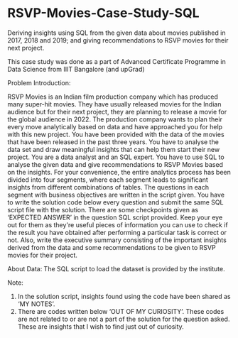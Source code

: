 # RSVP-Movies-Case-Study-SQL
Deriving insights using SQL from the given data about movies published in 2017, 2018 and 2019; and giving recommendations to RSVP movies for their next project.

This case study was done as a part of Advanced Certificate Programme in Data Science from IIIT Bangalore (and upGrad) 

Problem Introduction: 

RSVP Movies is an Indian film production company which has produced many super-hit movies. They have usually released movies for the Indian audience but for their next project, they are planning to release a movie for the global audience in 2022. 
The production company wants to plan their every move analytically based on data and have approached you for help with this new project. You have been provided with the data of the movies that have been released in the past three years. You have to analyse the data set and draw meaningful insights that can help them start their new project. 
You are a data analyst and an SQL expert. You have to use SQL to analyse the given data and give recommendations to RSVP Movies based on the insights.
For your convenience, the entire analytics process has been divided into four segments, where each segment leads to significant insights from different combinations of tables. The questions in each segment with business objectives are written in the script given. You have to write the solution code below every question and submit the same SQL script file with the solution. There are some checkpoints given as ‘EXPECTED ANSWER’ in the question SQL script provided. Keep your eye out for them as they're useful pieces of information you can use to check if the result you have obtained after performing a particular task is correct or not.
Also, write the executive summary consisting of the important insights derived from the data and some recommendations to be given to RSVP movies for their project.
 
About Data:
The SQL script to load the dataset is provided by the institute.

Note:
1.	In the solution script, insights found using the code have been shared as ‘MY NOTES’.
2.	There are codes written below ‘OUT OF MY CURIOSITY’. These codes are not related to or are not a part of the solution for the question asked. These are insights that I wish to find just out of curiosity.
